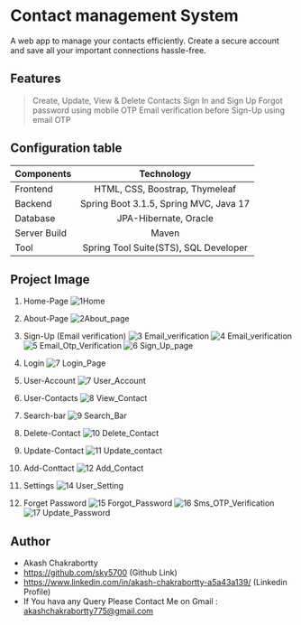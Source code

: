 # Contact management System

A web app to manage your contacts efficiently. Create a secure account and save all your important connections hassle-free.
## Features

>Create, Update, View & Delete Contacts
>Sign In and Sign Up
>Forgot password using mobile OTP
>Email verification before Sign-Up using email OTP
## Configuration table

   | Components  | Technology  | 
   | :---        |    :----:   |   
   | Frontend  | HTML, CSS, Boostrap, Thymeleaf  | 
   | Backend   | Spring Boot 3.1.5, Spring MVC,  Java 17 |
   | Database | JPA-Hibernate, Oracle|
   | Server Build| Maven |
   | Tool | Spring Tool Suite(STS), SQL Developer|

## Project Image

1. Home-Page ![1Home](https://github.com/sky5700/Contact-Management-System/assets/45534292/faadde05-8c2b-41a2-9977-77a99516e833)

2. About-Page ![2About_page](https://github.com/sky5700/Contact-Management-System/assets/45534292/fb7931a8-4adb-4bbc-8933-9c3ec968f3a5)

3. Sign-Up (Email verification)
   ![3 Email_verification](https://github.com/sky5700/Contact-Management-System/assets/45534292/2b7895eb-903a-4057-8864-bc5585412785)
   ![4 Email_verification](https://github.com/sky5700/Contact-Management-System/assets/45534292/9ae7df40-d164-4d91-9fe4-d96c06175c8b)
   ![5 Email_Otp_Verification](https://github.com/sky5700/Contact-Management-System/assets/45534292/f35cff4e-9fcf-4e3d-8963-768383ad7548)
   ![6 Sign_Up_page](https://github.com/sky5700/Contact-Management-System/assets/45534292/34e7c047-31fb-4cb5-bba2-32294e928efd)

4. Login ![7 Login_Page](https://github.com/sky5700/Contact-Management-System/assets/45534292/2d9a817f-ccb7-491f-84a4-7d07c4113222)

5. User-Account ![7 User_Account](https://github.com/sky5700/Contact-Management-System/assets/45534292/657fe214-95e3-44d7-bcfc-698601ebc2e0)

6. User-Contacts ![8 View_Contact](https://github.com/sky5700/Contact-Management-System/assets/45534292/5d7e0954-fb92-4d02-bdcb-87e3f3b264d7)

7. Search-bar ![9 Search_Bar](https://github.com/sky5700/Contact-Management-System/assets/45534292/e24e8d97-389a-444e-9cc3-0180dcb889cc)

8. Delete-Contact ![10 Delete_Contact](https://github.com/sky5700/Contact-Management-System/assets/45534292/0a870309-81ef-4a86-98a7-9e28755c9ab6)

9. Update-Contact ![11 Update_contact](https://github.com/sky5700/Contact-Management-System/assets/45534292/5c87154e-7651-4e77-8cd2-ef91a689c92d)

10. Add-Conttact ![12  Add_Contact](https://github.com/sky5700/Contact-Management-System/assets/45534292/f91e2bd9-3f1c-40af-abe1-8654ea7945a4)

11. Settings ![14 User_Setting](https://github.com/sky5700/Contact-Management-System/assets/45534292/db000f5b-940f-4f1e-a949-2c26a326689d)

12. Forget Password
    ![15 Forgot_Password](https://github.com/sky5700/Contact-Management-System/assets/45534292/f359702f-41d9-404d-8864-5dcf5033d7e2)
    ![16 Sms_OTP_Verification](https://github.com/sky5700/Contact-Management-System/assets/45534292/011cd245-c920-47fa-9ef5-a8298e1c1168)
    ![17 Update_Password](https://github.com/sky5700/Contact-Management-System/assets/45534292/78c85ddf-2d18-4e7f-9836-63217a1e741b)


## Author

* Akash Chakrabortty
* https://github.com/sky5700 (Github Link)
* https://www.linkedin.com/in/akash-chakrabortty-a5a43a139/ (Linkedin Profile)
* If You hava any Query Please Contact Me on Gmail : akashchakrabortty775@gmail.com
